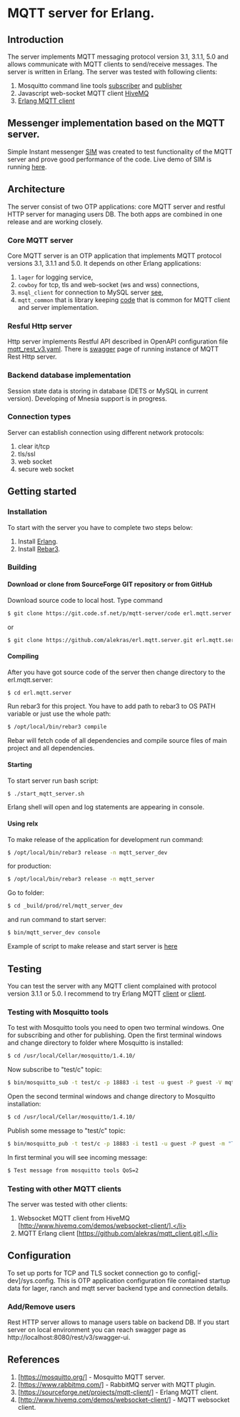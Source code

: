 # MQTT server for Erlang.
## Introduction
The server implements MQTT messaging protocol version 3.1, 3.1.1, 5.0 and allows communicate with MQTT clients to send/receive messages.
The server is written in Erlang. 
The server was tested with following clients:

1. Mosquitto command line tools [subscriber](https://mosquitto.org/man/mosquitto_sub-1.html) and [publisher](https://mosquitto.org/man/mosquitto_pub-1.html)
2. Javascript web-socket MQTT client [HiveMQ](http://www.hivemq.com/demos/websocket-client/)
3. [Erlang MQTT client](https://github.com/alekras/mqtt_client/)

## Messenger implementation based on the MQTT server.
Simple Instant messenger [SIM](https://github.com/alekras/erl.web.sim) was created to test functionality of the MQTT server and prove good performance of the code.
Live demo of SIM is running [here](https://lucky3p.com/sim).

## Architecture
The server consist of two OTP applications: core MQTT server and restful HTTP server for managing users DB. The both apps are combined in one release and are working closely.

### Core MQTT server
Core MQTT server is an OTP application that implements MQTT protocol versions 3.1, 3.1.1 and 5.0. It depends on other Erlang applications: 

1. ```lager``` for logging service,
2. ```cowboy``` for tcp, tls and web-socket (ws and wss) connections,
3. ```msql_client``` for connection to MySQL server [see](https://github.com/alekras/mysql_client),
4. ```mqtt_common``` that is library keeping [code](https://github.com/alekras/erl.mqtt.common) that is common for MQTT client and server implementation.

### Resful Http server
Http server implements Restful API described in OpenAPI configuration file 
[mqtt_rest_v3.yaml](https://github.com/alekras/erl.mqtt.server/blob/master/mqtt_rest_v3.yaml).
There is [swagger](https://lucky3p.com/rest/v3/swagger-ui) page of running instance of MQTT Rest Http server.

### Backend database implementation
Session state data is storing in database (DETS or MySQL in current version). Developing of Mnesia support is in progress.

### Connection types
Server can establish connection using different network protocols:
1. clear it/tcp
2. tls/ssl
3. web socket
4. secure web socket

## Getting started
### Installation
To start with the server you have to complete two steps below:

1. Install [Erlang](http://www.erlang.org/download.html).
2. Install [Rebar3](https://www.rebar3.org/).

### Building
#### Download or clone from SourceForge GIT repository or from GitHub

Download source code to local host. Type command
```bash
$ git clone https://git.code.sf.net/p/mqtt-server/code erl.mqtt.server
```
or
```bash
$ git clone https://github.com/alekras/erl.mqtt.server.git erl.mqtt.server
```

#### Compiling
After you have got source code of the server then change directory to the erl.mqtt.server:
```bash
$ cd erl.mqtt.server
```
Run rebar3 for this project. You have to add path to rebar3 to OS PATH variable or just use the whole path:
```bash
$ /opt/local/bin/rebar3 compile
```
Rebar will fetch code of all dependencies and compile source files of main project and all dependencies.

#### Starting

To start server run bash script:
```bash
$ ./start_mqtt_server.sh
```
Erlang shell will open and log statements are appearing in console.

#### Using relx
To make release of the application for development run command:
```bash
$ /opt/local/bin/rebar3 release -n mqtt_server_dev
```
for production:
```bash
$ /opt/local/bin/rebar3 release -n mqtt_server
```

Go to folder:
```bash
$ cd _build/prod/rel/mqtt_server_dev
```
and run command to start server:
```bash
$ bin/mqtt_server_dev console
```
Example of script to make release and start server is [here](https://github.com/alekras/erl.mqtt.server/blob/master/make_release_start_node.sh)

## Testing

You can test the server with any MQTT client complained with protocol version 3.1.1 or 5.0.
I recommend to try Erlang MQTT [client](https://sourceforge.net/projects/mqtt-client/) or [client](https://github.com/alekras/mqtt_client.git).

### Testing with Mosquitto tools
To test with Mosquitto tools you need to open two terminal windows. One for subscribing and other for publishing.
Open the first terminal windows and change directory to folder where Mosquitto is installed:
```bash
$ cd /usr/local/Cellar/mosquitto/1.4.10/
```
Now subscribe to "test/c" topic:
```bash
$ bin/mosquitto_sub -t test/c -p 18883 -i test -u guest -P guest -V mqttv5
```
Open the second terminal windows and change directory to Mosquitto installation:
```bash
$ cd /usr/local/Cellar/mosquitto/1.4.10/
```
Publish some message to "test/c" topic:
```bash
$ bin/mosquitto_pub -t test/c -p 18883 -i test1 -u guest -P guest -m "Test message from mosquitto tools QoS=2" -q 2 -V mqttv5
```
In first terminal you will see incoming message:
```bash
$ Test message from mosquitto tools QoS=2
```

### Testing with other MQTT clients
The server was tested with other clients:
1. Websocket MQTT client from HiveMQ [http://www.hivemq.com/demos/websocket-client/].</li>
2. MQTT Erlang client [https://github.com/alekras/mqtt_client.git].</li>

## Configuration

To set up ports for TCP and TLS socket connection go to config[-dev]/sys.config. This is OTP application configuration file contained startup data for
lager, ranch and mqtt server backend type and connection details.

### Add/Remove users

Rest HTTP server allows to manage users table on backend DB. If you start server on local environment
you can reach swagger page as http://localhost:8080/rest/v3/swagger-ui.

## References

1. [https://mosquitto.org/] - Mosquitto MQTT server.
2. [https://www.rabbitmq.com/] - RabbitMQ server with MQTT plugin.
3. [https://sourceforge.net/projects/mqtt-client/] - Erlang MQTT client.
4. [http://www.hivemq.com/demos/websocket-client/] - MQTT websocket client.

